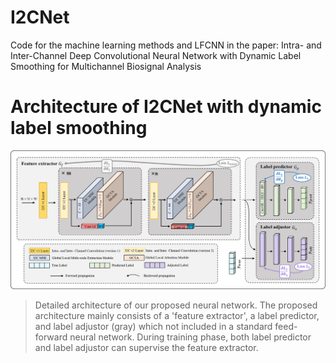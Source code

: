# I2CNet
Code for the machine learning methods and LFCNN in the paper: Intra- and Inter-Channel Deep Convolutional Neural Network with Dynamic Label Smoothing for Multichannel Biosignal Analysis
# Architecture of I2CNet with dynamic label smoothing
![overall structure](fig/fig1.png)
>Detailed architecture of our proposed neural network. The proposed architecture mainly consists of a 'feature extractor', a label predictor, and label adjustor (gray) which not included in a standard feed-forward neural network. During training phase, both label predictor and label adjustor can supervise the feature extractor.
